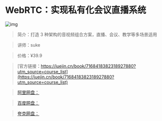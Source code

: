 # WebRTC：实现私有化会议直播系统

![img](../../assets/9601325ddc7d47b09ad6daf90ebc228f~tplv-k3u1fbpfcp-no-mark:280:280:200:280.png)

> 简介：打造 3 种架构的音视频组合方案，直播、会议、教学等多场景适用

> 讲师：suke

> 价格：¥39.9

> [官方链接：https://juejin.cn/book/7168418382318927880?utm_source=course_list](https://juejin.cn/book/7168418382318927880?utm_source=course_list)

> [阿里网盘：]()

> [百度网盘：]()

> [夸克网盘：]()
